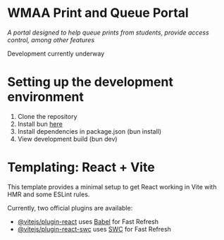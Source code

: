 # WMAA Print and Queue Portal
*A portal designed to help queue prints from students, provide access control, among other features*

Development currently underway

# Setting up the development environment
1. Clone the repository
2. Install bun [here](https://bun.sh)
3. Install dependencies in package.json (bun install)
4. View development build (bun dev)


# Templating: React + Vite

This template provides a minimal setup to get React working in Vite with HMR and some ESLint rules.

Currently, two official plugins are available:

- [@vitejs/plugin-react](https://github.com/vitejs/vite-plugin-react/blob/main/packages/plugin-react/README.md) uses [Babel](https://babeljs.io/) for Fast Refresh
- [@vitejs/plugin-react-swc](https://github.com/vitejs/vite-plugin-react-swc) uses [SWC](https://swc.rs/) for Fast Refresh

